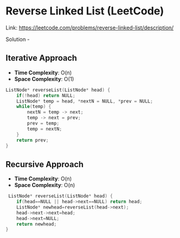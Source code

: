 # Reverse Linked List (LeetCode)
Link: https://leetcode.com/problems/reverse-linked-list/description/

Solution - 
## Iterative Approach
- **Time Complexity**: O(n)
- **Space Complexity**: O(1)
```C++
ListNode* reverseList(ListNode* head) {
    if(!head) return NULL;
    ListNode* temp = head, *nextN = NULL, *prev = NULL;
    while(temp) {
        nextN = temp -> next;
        temp -> next = prev;
        prev = temp;
        temp = nextN;
    }
    return prev;
}
```

## Recursive Approach
- **Time Complexity**: O(n)
- **Space Complexity**: O(n)
```C++
 ListNode* reverseList(ListNode* head) {
    if(head==NULL || head->next==NULL) return head;
    ListNode* newhead=reverseList(head->next);
    head->next->next=head;
    head->next=NULL;
    return newhead;
}
```
